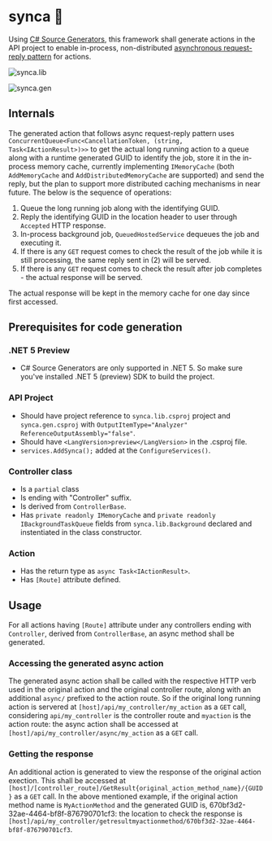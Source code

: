 # synca 🦁
Using [C# Source Generators](https://devblogs.microsoft.com/dotnet/introducing-c-source-generators/), this framework shall generate actions in the API project to enable in-process, non-distributed [asynchronous request-reply pattern](https://docs.microsoft.com/en-us/azure/architecture/patterns/async-request-reply) for actions. 

![synca.lib](https://github.com/IshamMohamed/synca/workflows/synca.lib/badge.svg)

![synca.gen](https://github.com/IshamMohamed/synca/workflows/synca.gen/badge.svg)

## Internals
The generated action that follows async request-reply pattern uses `ConcurrentQueue<Func<CancellationToken, (string, Task<IActionResult>)>>` to get the actual long running action to a queue along with a runtime generated GUID to identify the job, store it in the in-process memory cache, currently implementing `IMemoryCache` (both `AddMemoryCache` and `AddDistributedMemoryCache` are supported) and send the reply, but the plan to support more distributed caching mechanisms in near future. The below is the sequence of operations:
1) Queue the long running job along with the identifying GUID.
2) Reply the identifying GUID in the location header to user through `Accepted` HTTP response.
3) In-process background job, `QueuedHostedService` dequeues the job and executing it.
4) If there is any `GET` request comes to check the result of the job while it is still processing, the same reply sent in (2) will be served.
5) If there is any `GET` request comes to check the result after job completes - the actual response will be served.

The actual response will be kept in the memory cache for one day since first accessed. 

## Prerequisites for code generation
### .NET 5 Preview
- C# Source Generators are only supported in .NET 5. So make sure you've installed .NET 5 (preview) SDK to build the project.
### API Project
- Should have project reference to `synca.lib.csproj` project and `synca.gen.csproj` with `OutputItemType="Analyzer" ReferenceOutputAssembly="false"`.
- Should have `<LangVersion>preview</LangVersion>` in the .csproj file.
- `services.AddSynca();` added at the `ConfigureServices()`.
### Controller class
- Is a `partial` class
- Is ending with "Controller" suffix.
- Is derived from `ControllerBase`.
- Has `private readonly IMemoryCache` and `private readonly IBackgroundTaskQueue` fields from `synca.lib.Background` declared and instentiated in the class constructor.
### Action
- Has the return type as `async Task<IActionResult>`.
- Has `[Route]` attribute defined.

## Usage
For all actions having `[Route]` attribute under any controllers ending with `Controller`, derived from `ControllerBase`, an async method shall be generated. 
### Accessing the generated async action
The generated async action shall be called with the respective HTTP verb used in the original action and the original controller route, along with an additional `async/` prefixed to the action route. So if the original long running action is servered at `[host]/api/my_controller/my_action` as a `GET` call, considering `api/my_controller` is the controller route and `myaction` is the action route: the async action shall be accessed at `[host]/api/my_controller/async/my_action` as a `GET` call.
### Getting the response
An additional action is generated to view the response of the original action exection. This shall be accessed at `[host]/[controller_route]/GetResult{original_action_method_name}/{GUID}` as a `GET` call. In the above mentioned example, if the original action method name is `MyActionMethod` and the generated GUID is, 670bf3d2-32ae-4464-bf8f-876790701cf3: the location to check the response is `[host]/api/my_controller/getresultmyactionmethod/670bf3d2-32ae-4464-bf8f-876790701cf3`. 
